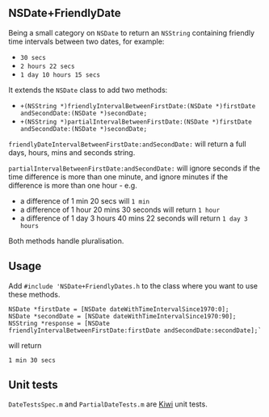 NSDate+FriendlyDate
---

Being a small category on `NSDate` to return an `NSString` containing friendly time intervals between two dates, for example:

* `30 secs`
* `2 hours 22 secs`
* `1 day 10 hours 15 secs`

It extends the `NSDate` class to add two methods:

* `+(NSString *)friendlyIntervalBetweenFirstDate:(NSDate *)firstDate andSecondDate:(NSDate *)secondDate;`
* `+(NSString *)partialIntervalBetweenFirstDate:(NSDate *)firstDate andSecondDate:(NSDate *)secondDate;`

`friendlyDateIntervalBetweenFirstDate:andSecondDate:` will return a full days, hours, mins and seconds string.

`partialIntervalBetweenFirstDate:andSecondDate:` will ignore seconds if the time difference is more than one minute, and ignore minutes if the difference is more than one hour - e.g.

* a difference of 1 min 20 secs will `1 min`
* a difference of 1 hour 20 mins 30 seconds will return `1 hour`
* a difference of 1 day 3 hours 40 mins 22 seconds will return `1 day 3 hours`

Both methods handle pluralisation.

Usage
---

Add `#include 'NSDate+FriendlyDates.h` to the class where you want to use these methods.

    NSDate *firstDate = [NSDate dateWithTimeIntervalSince1970:0];
    NSDate *secondDate = [NSDate dateWithTimeIntervalSince1970:90];
    NSString *response = [NSDate friendlyIntervalBetweenFirstDate:firstDate andSecondDate:secondDate];`

will return

`1 min 30 secs`

Unit tests
---

`DateTestsSpec.m` and `PartialDateTests.m` are [Kiwi](https://github.com/allending/Kiwi/wiki) unit tests.
